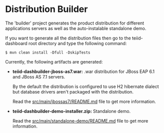 Distribution Builder
==========================

The 'builder' project generates the product distribution for different applications servers as well as
the auto-instalable standalone demo.

If you want to generate all the distribution files then go to the teiid-dashboard root directory and
type the following command:

    $ mvn clean install -Dfull -DskipTests

Currently, the following artifacts are generated:

* **teiid-dashbuilder-jboss-as7.war:**  .war distribution for JBoss EAP 6.1 and JBoss AS 7.1 servers.

  By the default the distribution is configured to use H2 hibernate dialect but database drivers aren't packaged with the distribution.

  Read the [src/main/jbossas7/README.md](https://github.com/teiid/teiid-dashboard/blob/master/builder/src/main/jbossas7/README.md) file to get more information.

* **teiid-dashbuilder-demo-installer.zip:** Standalone demo.

  Read the [src/main/standalone-demo/README.md](https://github.com/teiid/teiid-dashboard/blob/master/builder/src/main/standalone-demo/README.md) file to get more information.
